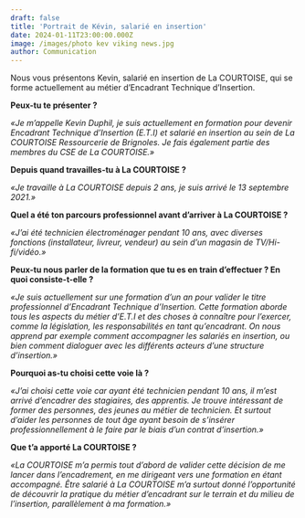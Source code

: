 ```yaml
---
draft: false
title: 'Portrait de Kévin, salarié en insertion'
date: 2024-01-11T23:00:00.000Z
image: /images/photo kev viking news.jpg
author: Communication
---
```


Nous vous présentons Kevin, salarié en insertion de La COURTOISE, qui se forme actuellement au métier d’Encadrant Technique d’Insertion.

**Peux-tu te présenter ?**

*«Je m’appelle Kevin Duphil, je suis actuellement en formation pour devenir Encadrant Technique d’Insertion (E.T.I) et salarié en insertion au sein de La COURTOISE Ressourcerie de Brignoles. Je fais également partie des membres du CSE de La COURTOISE.»*

**Depuis quand travailles-tu à La COURTOISE ?**

*«Je travaille à La COURTOISE depuis 2 ans, je suis arrivé le 13 septembre 2021.»*

**Quel a été ton parcours professionnel avant d’arriver à La COURTOISE ?**

*«J’ai été technicien électroménager pendant 10 ans, avec diverses fonctions (installateur, livreur, vendeur) au sein d’un magasin de TV/Hi-fi/vidéo.»*

**Peux-tu nous parler de la formation que tu es en train d’effectuer ? En quoi consiste-t-elle ?**

*«Je suis actuellement sur une formation d’un an pour valider le titre professionnel d’Encadrant Technique d’Insertion. Cette formation aborde tous les aspects du métier d’E.T.I et des choses à connaître pour l’exercer, comme la législation, les responsabilités en tant qu’encadrant. On nous apprend par exemple comment accompagner les salariés en insertion, ou bien comment dialoguer avec les différents acteurs d’une structure d’insertion.»*

**Pourquoi as-tu choisi cette voie là ?**

*«J’ai choisi cette voie car ayant été technicien pendant 10 ans, il m’est arrivé d’encadrer des stagiaires, des apprentis. Je trouve intéressant de former des personnes, des jeunes au métier de technicien. Et surtout d’aider les personnes de tout âge ayant besoin de s’insérer professionnellement à le faire par le biais d’un contrat d’insertion.»*

**Que t’a apporté La COURTOISE ?**

*«La COURTOISE m’a permis tout d’abord de valider cette décision de me lancer dans l’encadrement, en me dirigeant vers une formation en étant accompagné. Être salarié à La COURTOISE m’a surtout donné l’opportunité de découvrir la pratique du métier d’encadrant sur le terrain et du milieu de l’insertion, parallèlement à ma formation.»*
